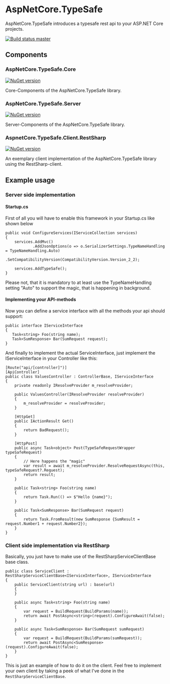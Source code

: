# AspNetCore.TypeSafe

AspNetCore.TypeSafe introduces a typesafe rest api to your ASP.NET Core projects.

[![Build status master](https://ci.appveyor.com/api/projects/status/6dlgq1a3lqgyp7yv?svg=true&passingText=master%20-%20passing&failingText=master%20-%20failing&pendingText=master%20-%20pending)](https://ci.appveyor.com/project/janniksam/aspnetcore-typesafe) 

## Components

### AspNetCore.TypeSafe.Core

[![NuGet version](https://badge.fury.io/nu/AspNetCore.TypeSafe.Core.svg)](https://badge.fury.io/nu/AspNetCore.TypeSafe.Core)

Core-Components of the AspNetCore.TypeSafe library.

### AspNetCore.TypeSafe.Server

[![NuGet version](https://badge.fury.io/nu/AspNetCore.TypeSafe.Server.svg)](https://badge.fury.io/nu/AspNetCore.TypeSafe.Server)

Server-Components of the AspNetCore.TypeSafe library.

### AspnetCore.TypeSafe.Client.RestSharp

[![NuGet version](https://badge.fury.io/nu/AspnetCore.TypeSafe.Client.RestSharp.svg)](https://badge.fury.io/nu/AspnetCore.TypeSafe.Client.RestSharp)

An exemplary client implementation of the AspNetCore.TypeSafe library using the RestSharp-client.

## Example usage

### Server side implementation

#### Startup.cs

First of all you will have to enable this framework in your Startup.cs like shown below

```
public void ConfigureServices(IServiceCollection services)
{
    services.AddMvc()
            .AddJsonOptions(o => o.SerializerSettings.TypeNameHandling = TypeNameHandling.Auto)
            .SetCompatibilityVersion(CompatibilityVersion.Version_2_2);
          
    services.AddTypeSafe();
}
```

Please not, that it is mandatory to at least use the TypeNameHandling setting "Auto" to support the magic, that is happening in background.

#### Implementing your API-methods

Now you can define a service interface with all the methods your api should support:

```
public interface IServiceInterface
{
   Task<string> Foo(string name);
   Task<SumResponse> Bar(SumRequest request);
}
```

And finally to implement the actual ServiceInterface, just implement the IServiceInterface in your Controller like this:
```
[Route("api/[controller]")]
[ApiController]
public class ValuesController : ControllerBase, IServiceInterface
{
    private readonly IResolveProvider m_resolveProvider;

    public ValuesController(IResolveProvider resolveProvider)
    {
        m_resolveProvider = resolveProvider;
    }

    [HttpGet]
    public IActionResult Get()
    {
        return BadRequest();
    }

    [HttpPost]
    public async Task<object> Post(TypeSafeRequestWrapper typeSafeRequest)
    {
        // Here happens the "magic"
        var result = await m_resolveProvider.ResolveRequestAsync(this, typeSafeRequest?.Request);
        return result;
    }

    public Task<string> Foo(string name)
    {
        return Task.Run(() => $"Hello {name}");
    }

    public Task<SumResponse> Bar(SumRequest request)
    {
        return Task.FromResult(new SumResponse {SumResult = request.Number1 + request.Number2});
    }
}
```

### Client side implementation via RestSharp

Basically, you just have to make use of the RestSharpServiceClientBase base class.

```
public class ServiceClient : RestSharpServiceClientBase<IServiceInterface>, IServiceInterface
{
    public ServiceClient(string url) : base(url)
    {
    }

    public async Task<string> Foo(string name)
    {
        var request = BuildRequest(BuildParams(name));
        return await PostAsync<string>(request).ConfigureAwait(false);
    }

    public async Task<SumResponse> Bar(SumRequest sumRequest)
    {
        var request = BuildRequest(BuildParams(sumRequest));
        return await PostAsync<SumResponse>(request).ConfigureAwait(false);
    }
}
```

This is just an example of how to do it on the client.
Feel free to implement your own client by taking a peek of what I've done in the `RestSharpServiceClientBase`.
